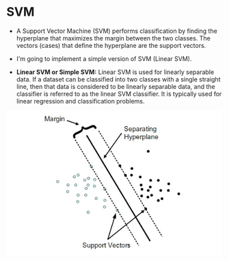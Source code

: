 # SVM

- A Support Vector Machine (SVM) performs classification by finding the hyperplane that maximizes the margin between the two classes. The vectors (cases) that define the hyperplane are the support vectors.	

- I'm going to implement a simple version of SVM (Linear SVM).
- **Linear SVM or Simple SVM:** Linear SVM is used for linearly separable data. If a dataset can be classified into two classes with a single straight line, then that data is considered to be linearly separable data, and the classifier is referred to as the linear SVM classifier. It is typically used for linear regression and classification problems.

<img src="margin.jpg"></img>
